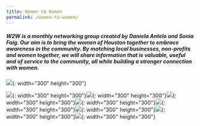 ```yaml
---
title: Women to Women
permalink: /women-to-women/
---
```


##### W2W is a monthly networking group created by Daniela Antelo and Sonia Faig. Our aim is to bring the women of Houston together to embrace awareness in the community. By matching local businesses, non-profits and women together, we will share information that is valuable, useful and of service to the community, all while building a stronger connection with women.

![](/uploads/daniw2w.JPG){: width="300" height="300"}

![](/uploads/img-4248.jpg){: width="300" height="300"}![](/uploads/img-4252.jpg){: width="300" height="300"}![](/uploads/img-4253.jpg){: width="300" height="300"}![](/uploads/img-4254.jpg){: width="300" height="300"}![](/img/women1.jpg){: width="300" height="300"}![](/img/women2.jpg){: width="300" height="300"}![](/img/women3.jpg){: width="300" height="300"}![](/img/women4.jpg){: width="300" height="300"}